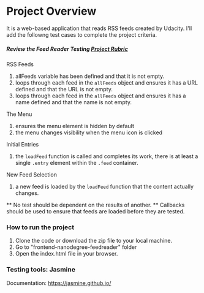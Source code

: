 # Project Overview

It is a web-based application that reads RSS feeds created by Udacity. I'll add the followng test cases to complete the project criteria.

##### Review the Feed Reader Testing  [Project Rubric](https://review.udacity.com/#!/projects/3442558598/rubric)

RSS Feeds
1. allFeeds variable has been defined and that it is not empty.
2. loops through each feed in the `allFeeds` object and ensures it has a URL defined and that the URL is not empty.
3. loops through each feed in the `allFeeds` object and ensures it has a name defined and that the name is not empty.

The Menu
1. ensures the menu element is hidden by default
2. the menu changes visibility when the menu icon is clicked

Initial Entries
1. the `loadFeed` function is called and completes its work, there is at least a single `.entry` element within the `.feed` container.

New Feed Selection
1. a new feed is loaded by the `loadFeed` function that the content actually changes.

** No test should be dependent on the results of another.
** Callbacks should be used to ensure that feeds are loaded before they are tested.

### How to run the project
1. Clone the code or download the zip file to your local machine.
2. Go to "frontend-nanodegree-feedreader" folder
3. Open the index.html file in your browser.

### Testing tools: Jasmine
Documentation: https://jasmine.github.io/